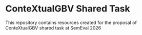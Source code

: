 # ConteXtualGBV Shared Task
This repository contains resources created for the proposal of ConteXtualGBV shared task at SemEval 2026
